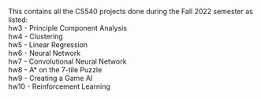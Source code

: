 This contains all the CS540 projects done during the Fall 2022 semester as listed:    
hw3 - Principle Component Analysis  
hw4 - Clustering  
hw5 - Linear Regression  
hw6 - Neural Network  
hw7 - Convolutional Neural Network  
hw8 - A\* on the 7-tile Puzzle  
hw9 - Creating a Game AI  
hw10 - Reinforcement Learning
